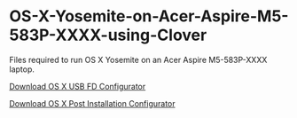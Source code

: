 # OS-X-Yosemite-on-Acer-Aspire-M5-583P-XXXX-using-Clover
Files required to run OS X Yosemite on an Acer Aspire M5-583P-XXXX laptop.

[Download OS X USB FD Configurator](/releases/tag/v1.0)

[Download OS X Post Installation Configurator](/releases/tag/1.0)

